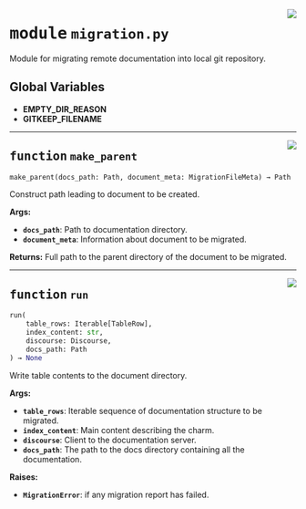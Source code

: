 <!-- markdownlint-disable -->

<a href="../src/migration.py#L0"><img align="right" style="float:right;" src="https://img.shields.io/badge/-source-cccccc?style=flat-square"></a>

# <kbd>module</kbd> `migration.py`
Module for migrating remote documentation into local git repository. 

**Global Variables**
---------------
- **EMPTY_DIR_REASON**
- **GITKEEP_FILENAME**

---

<a href="../src/migration.py#L173"><img align="right" style="float:right;" src="https://img.shields.io/badge/-source-cccccc?style=flat-square"></a>

## <kbd>function</kbd> `make_parent`

```python
make_parent(docs_path: Path, document_meta: MigrationFileMeta) → Path
```

Construct path leading to document to be created. 



**Args:**
 
 - <b>`docs_path`</b>:  Path to documentation directory. 
 - <b>`document_meta`</b>:  Information about document to be migrated. 



**Returns:**
 Full path to the parent directory of the document to be migrated. 


---

<a href="../src/migration.py#L357"><img align="right" style="float:right;" src="https://img.shields.io/badge/-source-cccccc?style=flat-square"></a>

## <kbd>function</kbd> `run`

```python
run(
    table_rows: Iterable[TableRow],
    index_content: str,
    discourse: Discourse,
    docs_path: Path
) → None
```

Write table contents to the document directory. 



**Args:**
 
 - <b>`table_rows`</b>:  Iterable sequence of documentation structure to be migrated. 
 - <b>`index_content`</b>:  Main content describing the charm. 
 - <b>`discourse`</b>:  Client to the documentation server. 
 - <b>`docs_path`</b>:  The path to the docs directory containing all the documentation. 



**Raises:**
 
 - <b>`MigrationError`</b>:  if any migration report has failed. 


